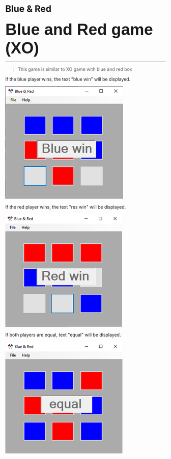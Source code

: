 # Blue & Red


<b style="font-size: 50px; font-family: Arial, Helvetica, sans-serif;">
Blue and Red game (XO)
</b>

***


> This game is similar to XO game with blue and red box

<p>If the blue player wins, the text "blue win" will be displayed.</p>
<img src="Images/Blue_win.png" alt="">

<p>If the red player wins, the text "res win" will be displayed.</p>
<img src="Images/Red_win.png" alt="">

<p>
  If both players are equal, text "equal" will be displayed.
</p>
<img src="Images/equal.png" alt="">
